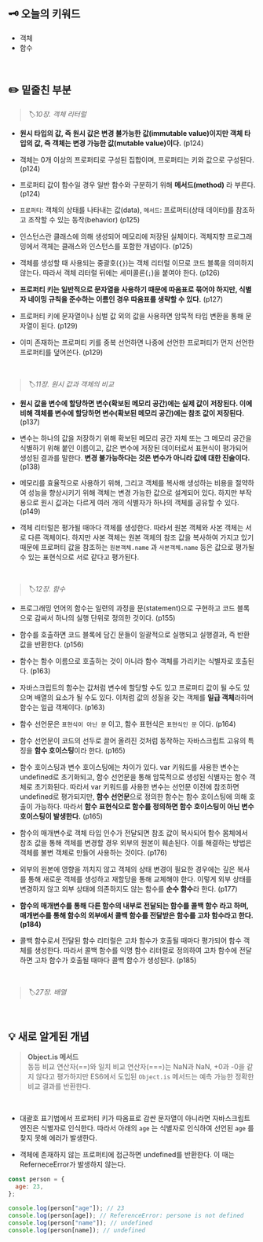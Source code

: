 ## 🗝️ 오늘의 키워드

- 객체
- 함수

<br>

## ✏️ 밑줄친 부분

> <i> 🏷️10장. 객체 리터럴 </i>

- **원시 타입의 값, 즉 원시 값은 변경 불가능한 값(immutable value)이지만 객체 타입의 값, 즉 객체는 변경 가능한 값(mutable value)이다.** (p124)

- 객체는 0개 이상의 프로퍼티로 구성된 집합이며, 프로퍼티는 키와 값으로 구성된다. (p124)

- 프로퍼티 값이 함수일 경우 일반 함수와 구분하기 위해 **메서드(method)** 라 부른다. (p124)

- `프로퍼티`: 객체의 상태를 나타내는 값(data), `메서드`: 프로퍼티(상태 데이터)를 참조하고 조작할 수 있는 동작(behavior) (p125)

- 인스턴스란 클래스에 의해 생성되어 메모리에 저장된 실체이다. 객체지향 프로그래밍에서 객체는 클래스와 인스턴스를 포함한 개념이다. (p125)

- 객체를 생성할 때 사용되는 중괄호(`{}`)는 객체 리터럴 이므로 코드 블록을 의미하지 않는다. 따라서 객체 리터럴 뒤에는 세미콜론(`;`)을 붙여야 한다. (p126)

- **프로퍼티 키는 일반적으로 문자열을 사용하기 때문에 따옴표로 묶어야 하지만, 식별자 네이밍 규칙을 준수하는 이름인 경우 따옴표를 생략할 수 있다.** (p127)

- 프로퍼티 키에 문자열이나 심벌 값 외의 값을 사용하면 암묵적 타입 변환을 통해 문자열이 된다. (p129)

- 이미 존재하는 프로퍼티 키를 중복 선언하면 나중에 선언한 프로퍼티가 먼저 선언한 프로퍼티를 덮어쓴다. (p129)

<br>

> <i> 🏷️11장. 원시 값과 객체의 비교 </i>

- **원시 값을 변수에 할당하면 변수(확보된 메모리 공간)에는 실제 값이 저장된다. 이에 비해 객체를 변수에 할당하면 변수(확보된 메모리 공간)에는 참조 값이 저장된다.** (p137)

- 변수는 하나의 값을 저장하기 위해 확보된 메모리 공간 자체 또는 그 메모리 공간을 식별하기 위해 붙인 이름이고, 값은 변수에 저장된 데이터로서 표현식이 평가되어 생성된 결과를 말한다. **변경 불가능하다는 것은 변수가 아니라 값에 대한 진술이다.** (p138)

- 메모리를 효율적으로 사용하기 위해, 그리고 객체를 복사해 생성하는 비용을 절약하여 성능을 향상시키기 위해 객체는 변경 가능한 값으로 설계되어 있다. 하지만 부작용으로 원시 값과는 다르게 여러 개의 식별자가 하나의 객체를 공유할 수 있다. (p149)

- 객체 리터럴은 평가될 때마다 객체를 생성한다. 따라서 원본 객체와 사본 객체는 서로 다른 객체이다. 하지만 사본 객체는 원본 객체의 참조 값을 복사하여 가지고 있기 때문에 프로퍼티 값을 참조하는 `원본객체.name` 과 `사본객체.name` 등은 값으로 평가될 수 있는 표현식으로 서로 같다고 평가된다.

<br>

> <i> 🏷️12장. 함수 </i>

- 프로그래밍 언어의 함수는 일련의 과정을 문(statement)으로 구현하고 코드 블록으로 감싸서 하나의 실행 단위로 정의한 것이다. (p155)

- 함수를 호출하면 코드 블록에 담긴 문들이 일괄적으로 실행되고 실행결과, 즉 반환값을 반환한다. (p156)

- 함수는 함수 이름으로 호출하는 것이 아니라 함수 객체를 가리키는 식별자로 호출된다. (p163)

- 자바스크립트의 함수는 값처럼 변수에 할당할 수도 있고 프로퍼티 값이 될 수도 있으며 배열의 요소가 될 수도 있다. 이처럼 값의 성질을 갖는 객체를 **일급 객체**라하며 함수는 일급 객체이다. (p163)

- 함수 선언문은 `표현식이 아닌 문` 이고, 함수 표현식은 `표현식인 문` 이다. (p164)

- 함수 선언문이 코드의 선두로 끌어 올려진 것처럼 동작하는 자바스크립트 고유의 특징을 **함수 호이스팅**이라 한다. (p165)

- 함수 호이스팅과 변수 호이스팅에는 차이가 있다. var 키워드를 사용한 변수는 undefined로 초기화되고, 함수 선언문을 통해 암묵적으로 생성된 식별자는 함수 객체로 초기화된다. 따라서 var 키워드를 사용한 변수는 선언문 이전에 참조하면 undefined로 평가되지만, **함수 선언문**으로 정의한 함수는 함수 호이스팅에 의해 호출이 가능하다. 따라서 **함수 표현식으로 함수를 정의하면 함수 호이스팅이 아닌 변수 호이스팅이 발생한다.** (p165)

- 함수의 매개변수로 객체 타입 인수가 전달되면 참조 값이 복사되어 함수 몸체에서 참조 값을 통해 객체를 변경할 경우 외부의 원본이 훼손된다. 이를 해결하는 방법은 객체를 불변 객체로 만들어 사용하는 것이다. (p176)

- 외부의 원본에 영향을 끼치지 않고 객체의 상태 변경이 필요한 경우에는 깊은 복사를 통해 새로운 객체를 생성하고 재할당을 통해 교체해야 한다. 이렇게 외부 상태를 변경하지 않고 외부 상태에 의존하지도 않는 함수를 **순수 함수**라 한다. (p177)

- **함수의 매개변수를 통해 다른 함수의 내부로 전달되는 함수를 콜백 함수 라고 하며, 매개변수를 통해 함수의 외부에서 콜백 함수를 전달받은 함수를 고차 함수라고 한다. (p184)**

- 콜백 함수로서 전달된 함수 리터럴은 고차 함수가 호출될 때마다 평가되어 함수 객체를 생성한다. 따라서 콜백 함수를 익명 함수 리터럴로 정의하여 고차 함수에 전달하면 고차 함수가 호출될 때마다 콜백 함수가 생성된다. (p185)

<br>

> <i> 🏷️27장. 배열 </i>

<br>

## 💡 새로 알게된 개념

> **Object.is 메서드** <br>
> 동등 비교 연산자(==)와 일치 비교 연산자(===)는 NaN과 NaN, +0과 -0을 같지 않다고 평가하지만 ES6에서 도입된 `Object.is` 메서드는 예측 가능한 정확한 비교 결과를 반환한다.

<br>

- 대괄호 표기법에서 프로퍼티 키가 따옴표로 감싼 문자열이 아니라면 자바스크립트 엔진은 식별자로 인식한다. 따라서 아래의 `age` 는 식별자로 인식하여 선언된 `age` 를 찾지 못해 에러가 발생한다.

- 객체에 존재하지 않는 프로퍼티에 접근하면 undefined를 반환한다. 이 때는 ReferneceError가 발생하지 않는다.

```javascript
const person = {
  age: 23,
};

console.log(person["age"]); // 23
console.log(person[age]); // ReferenceError: persone is not defined
console.log(person["name"]); // undefined
console.log(person[name]); // undefined
```
